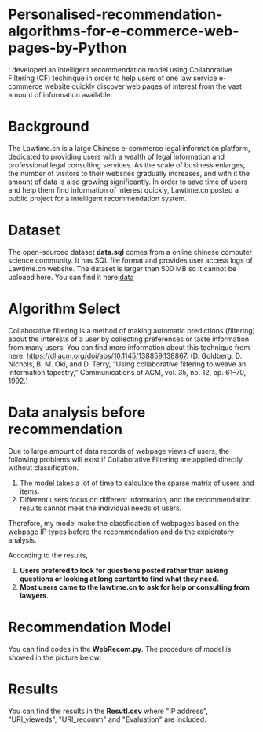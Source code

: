 # Personalised-recommendation-algorithms-for-e-commerce-web-pages-by-Python
I developed an intelligent recommendation model using Collaborative Filtering (CF) techinque in order to help users of one law service e-commerce website quickly discover web pages of interest from the vast amount of information available.

# Background
The Lawtime.cn is a large Chinese e-commerce legal information platform, dedicated to providing users with a wealth of legal information and professional legal consulting services. As the scale of business enlarges, the number of visitors to their websites gradually increases, and with it the amount of data is also growing significantly. In order to save time of users and help them find information of interest quickly, Lawtime.cn posted a public project for a intelligent recommendation system.

# Dataset
The open-sourced dataset **data.sql** comes from a online chinese computer science community. It has SQL file format and provides user access logs of Lawtime.cn website. The dataset is larger than 500 MB so it cannot be uploaed here. You can find it here:[data](https://blog.csdn.net/duan_zhihua/article/details/82871000?ops_request_misc=%257B%2522request%255Fid%2522%253A%2522166610116116800186516733%2522%252C%2522scm%2522%253A%252220140713.130102334.pc%255Fall.%2522%257D&request_id=166610116116800186516733&biz_id=0&utm_medium=distribute.pc_search_result.none-task-blog-2~all~first_rank_ecpm_v1~rank_v31_ecpm-8-82871000-null-null.142^v59^pc_search_tree,201^v3^add_ask&utm_term=%E6%B3%95%E5%BE%8B%E5%BF%AB%E8%BD%A6&spm=1018.2226.3001.4187)

# Algorithm Select
Collaborative filtering is a method of making automatic predictions (filtering) about the interests of a user by collecting preferences or taste information from many users. You can find more information about this technique from here: https://dl.acm.org/doi/abs/10.1145/138859.138867. (D. Goldberg, D. Nichols, B. M. Oki, and D. Terry, “Using collaborative filtering to weave an information tapestry,” Communications of ACM, vol. 35, no. 12, pp. 61–70, 1992.)  

# Data analysis before recommendation
Due to large amount of data records of webpage views of users, the following problems will exist if Collaborative Filtering are applied directly without classification.
1) The model takes a lot of time to calculate the sparse matrix of users and items.
2) Different users focus on different information, and the recommendation results cannot meet the individual needs of users.

Therefore, my model make the classfication of webpages based on the webpage IP types before the recommendation and do the exploratory analysis. 

According to the results, 
1) **Users prefered to look for questions posted rather than asking questions or looking at long content to find what they need.**
2) **Most users came to the lawtime.cn to ask for help or consulting from lawyers.**

# Recommendation Model
You can find codes in the **WebRecom.py**. The procedure of model is showed in the picture below:



# Results
You can find the results in the **Resutl.csv** where "IP address", "URI_vieweds", "URI_recomm" and "Evaluation" are included.
